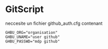 # GitScript
neccesite un fichier github_auth.cfg
contenant 
```
GHBU_ORG="organisation"
GHBU_UNAME="user github"
GHBU_PASSWD="mdp github"
```
